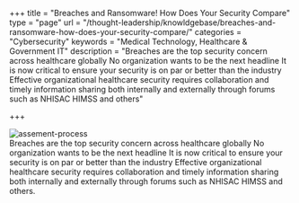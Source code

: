 +++
title = "Breaches and Ransomware! How Does Your Security Compare"
type = "page"
url = "/thought-leadership/knowldgebase/breaches-and-ransomware-how-does-your-security-compare/"
categories = "Cybersecurity"
keywords = "Medical Technology, Healthcare & Government IT"
description = "Breaches are the top security concern across healthcare globally No organization wants to be the next headline It is now critical to ensure your security is on par or better than the industry Effective organizational healthcare security requires collaboration and timely information sharing both internally and externally through forums such as NHISAC HIMSS and others"
  
+++

 ![assement-process](/blog/Breaches_a_1487590232-300x157.jpg#center) </br>
  Breaches are the top security concern across healthcare globally No organization wants to be the next headline It is now critical to ensure your security is on par or better than the industry Effective organizational healthcare security requires collaboration and timely information sharing both internally and externally through forums such as NHISAC HIMSS and others.
